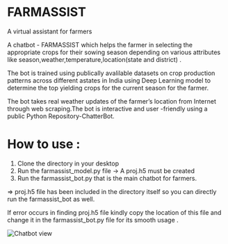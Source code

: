 # FARMASSIST
A virtual assistant for farmers

A chatbot - FARMASSIST which helps the farmer in selecting the appropriate crops for their sowing season depending on various attributes like season,weather,temperature,location(state and district) .

The bot is trained using publically avalilable datasets on crop production patterns across different astates in India using Deep Learning model to determine the top yielding crops for the current season for the farmer.

The bot takes real weather updates of the farmer’s location from Internet through web scraping.The bot is interactive and user -friendly using a public Python Repository-ChatterBot.

# How to use :
1) Clone the directory in your desktop
2) Run the farmassist_model.py file -> A proj.h5 must be created
3) Run the farmassist_bot.py that is the main chatbot for farmers.

=> proj.h5 file has been included in the directory itself so you can directly run the farmassist_bot as well.

If error occurs  in finding proj.h5 file kindly copy the location of this file and change it in the farmassist_bot.py file for its smooth usage .

![Chatbot view](https://github.com/priyagarg1304/farmer_assistant/blob/master/Capture2.PNG)
